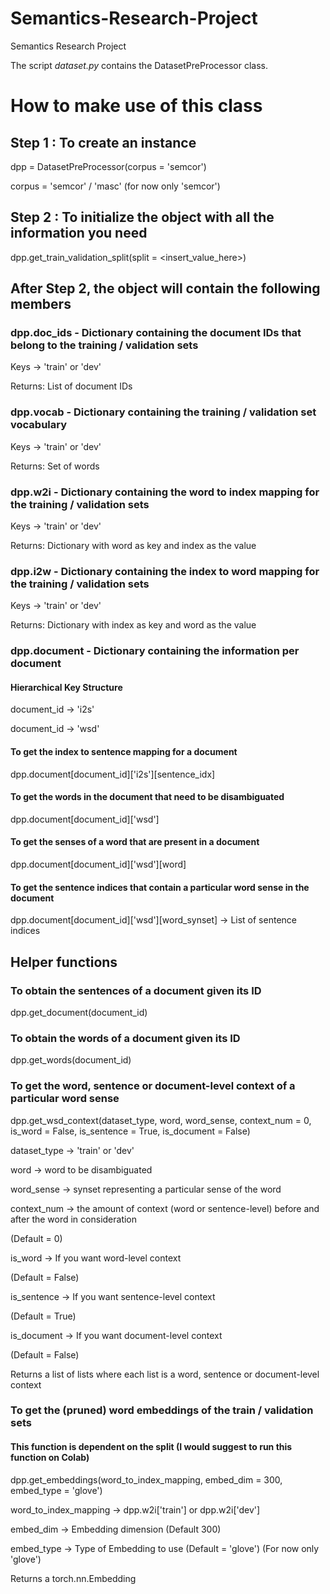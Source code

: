 # Semantics-Research-Project
Semantics Research Project

The script *dataset.py* contains the DatasetPreProcessor class.

# How to make use of this class

## Step 1 : To create an instance
dpp = DatasetPreProcessor(corpus = 'semcor')

corpus = 'semcor' / 'masc' (for now only 'semcor')

## Step 2 : To initialize the object with all the information you need
dpp.get_train_validation_split(split = <insert_value_here>)

## After Step 2, the object will contain the following members
### dpp.doc_ids - Dictionary containing the document IDs that belong to the training / validation sets
Keys -> 'train' or 'dev'

Returns: List of document IDs

### dpp.vocab - Dictionary containing the training / validation set vocabulary
Keys -> 'train' or 'dev'

Returns: Set of words

### dpp.w2i - Dictionary containing the word to index mapping for the training / validation sets
Keys -> 'train' or 'dev'

Returns: Dictionary with word as key and index as the value

### dpp.i2w - Dictionary containing the index to word mapping for the training / validation sets
Keys -> 'train' or 'dev'

Returns: Dictionary with index as key and word as the value

### dpp.document - Dictionary containing the information per document
#### Hierarchical Key Structure
document_id -> 'i2s'

document_id -> 'wsd'

#### To get the index to sentence mapping for a document
dpp.document[document_id]['i2s'][sentence_idx]

#### To get the words in the document that need to be disambiguated
dpp.document[document_id]['wsd']

#### To get the senses of a word that are present in a document
dpp.document[document_id]['wsd'][word]

#### To get the sentence indices that contain a particular word sense in the document
dpp.document[document_id]['wsd'][word_synset] -> List of sentence indices

## Helper functions
### To obtain the sentences of a document given its ID
dpp.get_document(document_id)

### To obtain the words of a document given its ID
dpp.get_words(document_id)

### To get the word, sentence or document-level context of a particular word sense
dpp.get_wsd_context(dataset_type, word, word_sense, context_num = 0, is_word = False, is_sentence = True, is_document = False)

dataset_type -> 'train' or 'dev'

word -> word to be disambiguated

word_sense -> synset representing a particular sense of the word

context_num -> the amount of context (word or sentence-level) before and after the word in consideration

(Default = 0)

is_word -> If you want word-level context

(Default = False)

is_sentence -> If you want sentence-level context

(Default = True)

is_document -> If you want document-level context

(Default = False)

Returns a list of lists where each list is a word, sentence or document-level context

### To get the (pruned) word embeddings of the train / validation sets
#### This function is dependent on the split (I would suggest to run this function on Colab)
dpp.get_embeddings(word_to_index_mapping, embed_dim = 300, embed_type = 'glove')

word_to_index_mapping -> dpp.w2i['train'] or dpp.w2i['dev']

embed_dim -> Embedding dimension (Default 300)

embed_type -> Type of Embedding to use (Default = 'glove') (For now only 'glove')

Returns a torch.nn.Embedding
